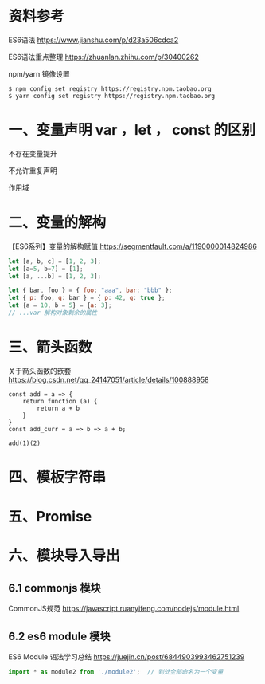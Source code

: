 # 资料参考



ES6语法 https://www.jianshu.com/p/d23a506cdca2

ES6语法重点整理 https://zhuanlan.zhihu.com/p/30400262



npm/yarn 镜像设置

```shell
$ npm config set registry https://registry.npm.taobao.org
$ yarn config set registry https://registry.npm.taobao.org
```









# 一、变量声明  var ，let ， const 的区别





不存在变量提升

不允许重复声明

作用域



# 二、变量的解构

【ES6系列】变量的解构赋值 https://segmentfault.com/a/1190000014824986

```js
let [a, b, c] = [1, 2, 3];
let [a=5, b=7] = [1];
let [a, ...b] = [1, 2, 3];

let { bar, foo } = { foo: "aaa", bar: "bbb" };
let { p: foo, q: bar } = { p: 42, q: true };
let {a = 10, b = 5} = {a: 3};
// ...var 解构对象剩余的属性
```





# 三、箭头函数 

关于箭头函数的嵌套 https://blog.csdn.net/qq_24147051/article/details/100888958



```
const add = a => {
    return function (a) {
        return a + b
    }
}
const add_curr = a => b => a + b;

add(1)(2)
```



# 四、模板字符串





# 五、Promise 



# 六、模块导入导出



## 6.1 commonjs 模块

CommonJS规范 https://javascript.ruanyifeng.com/nodejs/module.html



## 6.2 es6 module 模块

ES6 Module 语法学习总结 https://juejin.cn/post/6844903993462751239



```js
import * as module2 from './module2';  // 到处全部命名为一个变量 
```

